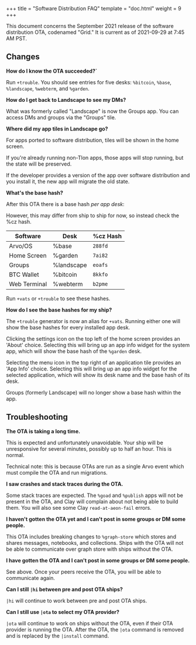 +++
title = "Software Distribution FAQ"
template = "doc.html"
weight = 9
+++

This document concerns the September 2021 release of the software distribution OTA, codenamed "Grid." It is current as of 2021-09-29 at 7:45 AM PST.

## Changes

**How do I know the OTA succeeded?`**

Run `+trouble`.
You should see entries for five desks: `%bitcoin`, `%base`, `%landscape`, `%webterm`, and `%garden`.

**How do I get back to Landscape to see my DMs?**

What was formerly called "Landscape" is now the Groups app. You can access DMs and groups via the "Groups" tile.

**Where did my app tiles in Landscape go?**

For apps ported to software distribution, tiles will be shown in the home screen.

If you're already running non-Tlon apps, those apps will stop running, but the state will be preserved.

If the developer provides a version of the app over software distribution and you install it, the new app will migrate the old state.

**What's the base hash?**

After this OTA there is a base hash _per app desk_:

However, this may differ from ship to ship for now, so instead check the %cz hash.

| Software     | Desk       | %cz Hash  |
| ------------ | ---------- | --------- |
| Arvo/OS      | %base      | `288fd`   |
| Home Screen  | %garden    | `7ai82`   |
| Groups       | %landscape | `eoafs`   |
| BTC Wallet   | %bitcoin   | `8kkfo`   |
| Web Terminal | %webterm   | `b2pme`   |

Run `+vats` or `+trouble` to see these hashes.

**How do I see the base hashes for my ship?**

The `+trouble` generator is now an alias for `+vats`.
Running either one will show the base hashes for every installed app desk.

Clicking the settings icon on the top left of the home screen provides an 'About' choice.
Selecting this will bring up an app info widget for the system app, which will show the base hash of the `%garden` desk.

Selecting the menu icon in the top right of an application tile provides an 'App Info' choice.
Selecting this will bring up an app info widget for the selected application, which will show its desk name and the base hash of its desk.

Groups (formerly Landscape) will no longer show a base hash within the app.

## Troubleshooting

**The OTA is taking a long time.**

This is expected and unfortunately unavoidable.
Your ship will be unresponsive for several minutes, possibly up to half an hour.
This is normal.

Technical note: this is because OTAs are run as a single Arvo event which must compile the OTA and run migrations.

**I saw crashes and stack traces during the OTA.**

Some stack traces are expected. The `%goad` and `%publish` apps will not be present in the OTA,
and Clay will complain about not being able to build them. You will also see some Clay `read-at-aeon-fail` errors.

**I haven't gotten the OTA yet and I can't post in some groups or DM some people.**

This OTA includes breaking changes to `%graph-store` which stores and shares messages, notebooks, and collections.
Ships with the OTA will not be able to communicate over graph store with ships without the OTA.

**I have gotten the OTA and I can't post in some groups or DM some people.**

See above. Once your peers receive the OTA, you will be able to communicate again.

**Can I still `|hi` between pre and post OTA ships?**

`|hi` will continue to work between pre and post OTA ships.

**Can I still use `|ota` to select my OTA provider?**

`|ota` will continue to work on ships without the OTA, even if their OTA provider is running the OTA.
After the OTA, the `|ota` command is removed and is replaced by the `|install` command.
